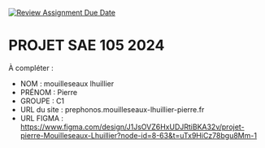 [![Review Assignment Due Date](https://classroom.github.com/assets/deadline-readme-button-22041afd0340ce965d47ae6ef1cefeee28c7c493a6346c4f15d667ab976d596c.svg)](https://classroom.github.com/a/tqlspz30)
# PROJET SAE 105 2024

À compléter :

- NOM : mouilleseaux lhuillier
- PRÉNOM : Pierre
- GROUPE : C1
- URL du site : prephonos.mouilleseaux-lhuillier-pierre.fr
- URL FIGMA : https://www.figma.com/design/J1JsOVZ6HxUDJRtiBKA32v/projet-pierre-Mouilleseaux-Lhuillier?node-id=8-63&t=uTx9HiCz78bgu8Mm-1
